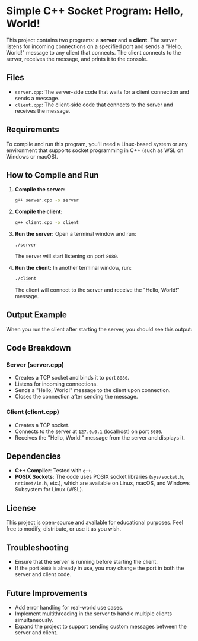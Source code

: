 # Simple C++ Socket Program: Hello, World!

This project contains two programs: a **server** and a **client**. The server listens for incoming connections on a specified port and sends a "Hello, World!" message to any client that connects. The client connects to the server, receives the message, and prints it to the console.

## Files
- `server.cpp`: The server-side code that waits for a client connection and sends a message.
- `client.cpp`: The client-side code that connects to the server and receives the message.

## Requirements
To compile and run this program, you'll need a Linux-based system or any environment that supports socket programming in C++ (such as WSL on Windows or macOS).

## How to Compile and Run

1. **Compile the server:**
    ```bash
    g++ server.cpp -o server
    ```

2. **Compile the client:**
    ```bash
    g++ client.cpp -o client
    ```

3. **Run the server:**
    Open a terminal window and run:
    ```bash
    ./server
    ```
    The server will start listening on port `8080`.

4. **Run the client:**
    In another terminal window, run:
    ```bash
    ./client
    ```

    The client will connect to the server and receive the "Hello, World!" message.

## Output Example
When you run the client after starting the server, you should see this output:


## Code Breakdown

### Server (server.cpp)
- Creates a TCP socket and binds it to port `8080`.
- Listens for incoming connections.
- Sends a "Hello, World!" message to the client upon connection.
- Closes the connection after sending the message.

### Client (client.cpp)
- Creates a TCP socket.
- Connects to the server at `127.0.0.1` (localhost) on port `8080`.
- Receives the "Hello, World!" message from the server and displays it.

## Dependencies
- **C++ Compiler**: Tested with `g++`.
- **POSIX Sockets**: The code uses POSIX socket libraries (`sys/socket.h`, `netinet/in.h`, etc.), which are available on Linux, macOS, and Windows Subsystem for Linux (WSL).

## License
This project is open-source and available for educational purposes. Feel free to modify, distribute, or use it as you wish.

## Troubleshooting

- Ensure that the server is running before starting the client.
- If the port `8080` is already in use, you may change the port in both the server and client code.

## Future Improvements

- Add error handling for real-world use cases.
- Implement multithreading in the server to handle multiple clients simultaneously.
- Expand the project to support sending custom messages between the server and client.

